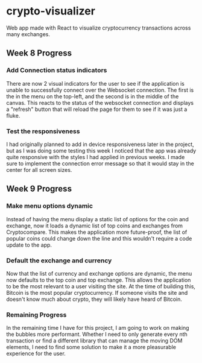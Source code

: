
# crypto-visualizer

Web app made with React to visualize cryptocurrency transactions across many exchanges.

## Week 8 Progress

### Add Connection status indicators

There are now 2 visual indicators for the user to see if the application is unable to successfully connect over the Websocket connection. The first is the in the menu on the top-left, and the second is in the middle of the canvas. This reacts to the status of the websocket connection and displays a "refresh" button that will reload the page for them to see if it was just a fluke.

### Test the responsiveness

I had originally planned to add in device responsiveness later in the project, but as I was doing some testing this week I noticed that the app was already quite responsive with the styles I had applied in previous weeks. I made sure to implement the connection error message so that it would stay in the center for all screen sizes.
## Week 9 Progress

### Make menu options dynamic

Instead of having the menu display a static list of options for the coin and exchange, now it loads a dynamic list of top coins and exchanges from Cryptocompare. This makes the application more future-proof, the list of popular coins could change down the line and this wouldn't require a code update to the app.

### Default the exchange and currency

Now that the list of currency and exchange options are dynamic, the menu now defaults to the top coin and top exchange. This allows the application to be the most relevant to a user visiting the site. At the time of building this, Bitcoin is the most popular cryptocurrency. If someone visits the site and doesn't know much about crypto, they will likely have heard of Bitcoin.

### Remaining Progress

In the remaining time I have for this project, I am going to work on making the bubbles more performant. Whether I need to only generate every nth transaction or find a different library that can manage the moving DOM elements, I need to find some solution to make it a more pleasurable experience for the user.
